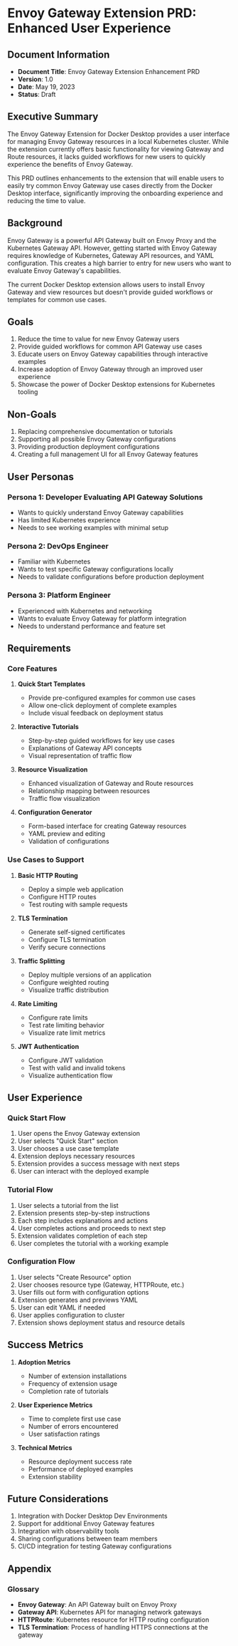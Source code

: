 # Envoy Gateway Extension PRD: Enhanced User Experience

## Document Information
- **Document Title**: Envoy Gateway Extension Enhancement PRD
- **Version**: 1.0
- **Date**: May 19, 2023
- **Status**: Draft

## Executive Summary

The Envoy Gateway Extension for Docker Desktop provides a user interface for managing Envoy Gateway resources in a local Kubernetes cluster. While the extension currently offers basic functionality for viewing Gateway and Route resources, it lacks guided workflows for new users to quickly experience the benefits of Envoy Gateway.

This PRD outlines enhancements to the extension that will enable users to easily try common Envoy Gateway use cases directly from the Docker Desktop interface, significantly improving the onboarding experience and reducing the time to value.

## Background

Envoy Gateway is a powerful API Gateway built on Envoy Proxy and the Kubernetes Gateway API. However, getting started with Envoy Gateway requires knowledge of Kubernetes, Gateway API resources, and YAML configuration. This creates a high barrier to entry for new users who want to evaluate Envoy Gateway's capabilities.

The current Docker Desktop extension allows users to install Envoy Gateway and view resources but doesn't provide guided workflows or templates for common use cases.

## Goals

1. Reduce the time to value for new Envoy Gateway users
2. Provide guided workflows for common API Gateway use cases
3. Educate users on Envoy Gateway capabilities through interactive examples
4. Increase adoption of Envoy Gateway through an improved user experience
5. Showcase the power of Docker Desktop extensions for Kubernetes tooling

## Non-Goals

1. Replacing comprehensive documentation or tutorials
2. Supporting all possible Envoy Gateway configurations
3. Providing production deployment configurations
4. Creating a full management UI for all Envoy Gateway features

## User Personas

### Persona 1: Developer Evaluating API Gateway Solutions
- Wants to quickly understand Envoy Gateway capabilities
- Has limited Kubernetes experience
- Needs to see working examples with minimal setup

### Persona 2: DevOps Engineer
- Familiar with Kubernetes
- Wants to test specific Gateway configurations locally
- Needs to validate configurations before production deployment

### Persona 3: Platform Engineer
- Experienced with Kubernetes and networking
- Wants to evaluate Envoy Gateway for platform integration
- Needs to understand performance and feature set

## Requirements

### Core Features

1. **Quick Start Templates**
   - Provide pre-configured examples for common use cases
   - Allow one-click deployment of complete examples
   - Include visual feedback on deployment status

2. **Interactive Tutorials**
   - Step-by-step guided workflows for key use cases
   - Explanations of Gateway API concepts
   - Visual representation of traffic flow

3. **Resource Visualization**
   - Enhanced visualization of Gateway and Route resources
   - Relationship mapping between resources
   - Traffic flow visualization

4. **Configuration Generator**
   - Form-based interface for creating Gateway resources
   - YAML preview and editing
   - Validation of configurations

### Use Cases to Support

1. **Basic HTTP Routing**
   - Deploy a simple web application
   - Configure HTTP routes
   - Test routing with sample requests

2. **TLS Termination**
   - Generate self-signed certificates
   - Configure TLS termination
   - Verify secure connections

3. **Traffic Splitting**
   - Deploy multiple versions of an application
   - Configure weighted routing
   - Visualize traffic distribution

4. **Rate Limiting**
   - Configure rate limits
   - Test rate limiting behavior
   - Visualize rate limit metrics

5. **JWT Authentication**
   - Configure JWT validation
   - Test with valid and invalid tokens
   - Visualize authentication flow

## User Experience

### Quick Start Flow
1. User opens the Envoy Gateway extension
2. User selects "Quick Start" section
3. User chooses a use case template
4. Extension deploys necessary resources
5. Extension provides a success message with next steps
6. User can interact with the deployed example

### Tutorial Flow
1. User selects a tutorial from the list
2. Extension presents step-by-step instructions
3. Each step includes explanations and actions
4. User completes actions and proceeds to next step
5. Extension validates completion of each step
6. User completes the tutorial with a working example

### Configuration Flow
1. User selects "Create Resource" option
2. User chooses resource type (Gateway, HTTPRoute, etc.)
3. User fills out form with configuration options
4. Extension generates and previews YAML
5. User can edit YAML if needed
6. User applies configuration to cluster
7. Extension shows deployment status and resource details

## Success Metrics

1. **Adoption Metrics**
   - Number of extension installations
   - Frequency of extension usage
   - Completion rate of tutorials

2. **User Experience Metrics**
   - Time to complete first use case
   - Number of errors encountered
   - User satisfaction ratings

3. **Technical Metrics**
   - Resource deployment success rate
   - Performance of deployed examples
   - Extension stability

## Future Considerations

1. Integration with Docker Desktop Dev Environments
2. Support for additional Envoy Gateway features
3. Integration with observability tools
4. Sharing configurations between team members
5. CI/CD integration for testing Gateway configurations

## Appendix

### Glossary
- **Envoy Gateway**: An API Gateway built on Envoy Proxy
- **Gateway API**: Kubernetes API for managing network gateways
- **HTTPRoute**: Kubernetes resource for HTTP routing configuration
- **TLS Termination**: Process of handling HTTPS connections at the gateway
